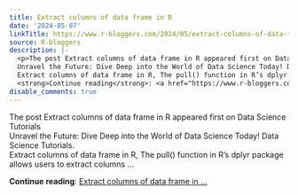 ```yaml
---
title: Extract columns of data frame in R
date: '2024-05-07'
linkTitle: https://www.r-bloggers.com/2024/05/extract-columns-of-data-frame-in-r/
source: R-bloggers
description: |-
  <p>The post Extract columns of data frame in R appeared first on Data Science Tutorials<br />
  Unravel the Future: Dive Deep into the World of Data Science Today! Data Science Tutorials.<br />
  Extract columns of data frame in R, The pull() function in R’s dplyr package allows users to extract columns ...</p>
  <strong>Continue reading</strong>: <a href="https://www.r-bloggers.com/2024/05/extract-columns-of-data-frame-in-r/">Extract columns of data frame in ...
disable_comments: true
---
```

<p>The post Extract columns of data frame in R appeared first on Data Science Tutorials<br />
Unravel the Future: Dive Deep into the World of Data Science Today! Data Science Tutorials.<br />
Extract columns of data frame in R, The pull() function in R’s dplyr package allows users to extract columns ...</p>
<strong>Continue reading</strong>: <a href="https://www.r-bloggers.com/2024/05/extract-columns-of-data-frame-in-r/">Extract columns of data frame in ...